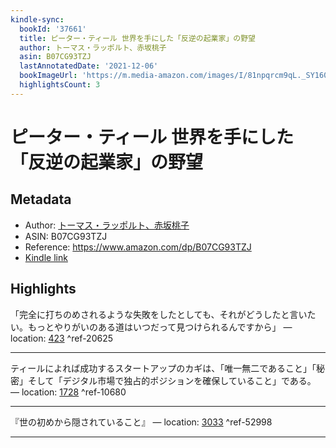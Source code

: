 ```yaml
---
kindle-sync:
  bookId: '37661'
  title: ピーター・ティール 世界を手にした「反逆の起業家」の野望
  author: トーマス・ラッポルト、赤坂桃子
  asin: B07CG93TZJ
  lastAnnotatedDate: '2021-12-06'
  bookImageUrl: 'https://m.media-amazon.com/images/I/81npqrcm9qL._SY160.jpg'
  highlightsCount: 3
---
```

# ピーター・ティール 世界を手にした「反逆の起業家」の野望
## Metadata
* Author: [トーマス・ラッポルト、赤坂桃子](https://www.amazon.comundefined)
* ASIN: B07CG93TZJ
* Reference: https://www.amazon.com/dp/B07CG93TZJ
* [Kindle link](kindle://book?action=open&asin=B07CG93TZJ)

## Highlights
「完全に打ちのめされるような失敗をしたとしても、それがどうしたと言いたい。もっとやりがいのある道はいつだって見つけられるんですから」 — location: [423](kindle://book?action=open&asin=B07CG93TZJ&location=423) ^ref-20625

---
ティールによれば成功するスタートアップのカギは、「唯一無二であること」「秘密」そして「デジタル市場で独占的ポジションを確保していること」である。 — location: [1728](kindle://book?action=open&asin=B07CG93TZJ&location=1728) ^ref-10680

---
『世の初めから隠されていること』 — location: [3033](kindle://book?action=open&asin=B07CG93TZJ&location=3033) ^ref-52998

---

